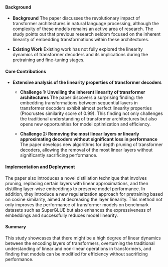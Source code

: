 #### Background
- **Background**
The paper discusses the revolutionary impact of transformer architectures in natural language processing, although the complexity of these models remains an active area of research. The study points out that previous research seldom focused on the inherent linearity of embedding transformations within these architectures.

- **Existing Work**
Existing work has not fully explored the linearity dynamics of transformer decoders and its implications during the pretraining and fine-tuning stages.

#### Core Contributions
- **Extensive analysis of the linearity properties of transformer decoders**
    - **Challenge 1: Unveiling the inherent linearity of transformer architectures**
        The paper discovers a surprising finding: the embedding transformations between sequential layers in transformer decoders exhibit almost perfect linearity properties (Procrustes similarity score of 0.99). This finding not only challenges the traditional understanding of transformer architectures but also opens new opportunities for model optimization and efficiency.

    - **Challenge 2: Removing the most linear layers or linearly approximating decoders without significant loss in performance**
        The paper develops new algorithms for depth pruning of transformer decoders, allowing the removal of the most linear layers without significantly sacrificing performance.

#### Implementation and Deployment
The paper also introduces a novel distillation technique that involves pruning, replacing certain layers with linear approximations, and then distilling layer-wise embeddings to preserve model performance. In addition, they introduce a new regularization approach for pretraining based on cosine similarity, aimed at decreasing the layer linearity. This method not only improves the performance of transformer models on benchmark datasets such as SuperGLUE but also enhances the expressiveness of embeddings and successfully reduces model linearity.

#### Summary
This study showcases that there might be a high degree of linear dynamics between the encoding layers of transformers, overturning the traditional understanding of linear and non-linear operations in transformers, and finding that models can be modified for efficiency without sacrificing performance.
